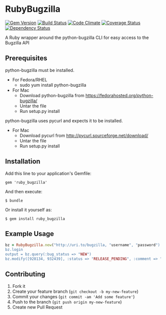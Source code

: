 # RubyBugzilla

[![Gem Version](https://badge.fury.io/rb/ruby_bugzilla.png)](http://badge.fury.io/rb/ruby_bugzilla)
[![Build Status](https://travis-ci.org/ManageIQ/ruby_bugzilla.png)](https://travis-ci.org/ManageIQ/ruby_bugzilla)
[![Code Climate](https://codeclimate.com/github/ManageIQ/ruby_bugzilla.png)](https://codeclimate.com/github/ManageIQ/ruby_bugzilla)
[![Coverage Status](https://coveralls.io/repos/ManageIQ/ruby_bugzilla/badge.png?branch=master)](https://coveralls.io/r/ManageIQ/ruby_bugzilla)
[![Dependency Status](https://gemnasium.com/ManageIQ/ruby_bugzilla.png)](https://gemnasium.com/ManageIQ/ruby_bugzilla)

A Ruby wrapper around the python-bugzilla CLI for easy access to the Bugzilla API

## Prerequisites

python-bugzilla must be installed.

* For Fedora/RHEL
  * sudo yum install python-bugzilla
* For Mac
  * Download python-bugzilla from https://fedorahosted.org/python-bugzilla/
  * Untar the file
  * Run setup.py install

python-bugzilla uses pycurl and expects it to be installed.

* For Mac
  * Download pycurl from http://pycurl.sourceforge.net/download/
  * Untar the file
  * Run setup.py install

## Installation

Add this line to your application's Gemfile:

    gem 'ruby_bugzilla'

And then execute:

    $ bundle

Or install it yourself as:

    $ gem install ruby_bugzilla

## Example Usage

```ruby
bz = RubyBugzilla.new("http://uri.to/bugzilla, "username", "password")
bz.login
output = bz.query(:bug_status => "NEW")
bz.modify([928134, 932439], :status => "RELEASE_PENDING", :comment => "Looks good")
```

## Contributing

1. Fork it
2. Create your feature branch (`git checkout -b my-new-feature`)
3. Commit your changes (`git commit -am 'Add some feature'`)
4. Push to the branch (`git push origin my-new-feature`)
5. Create new Pull Request

